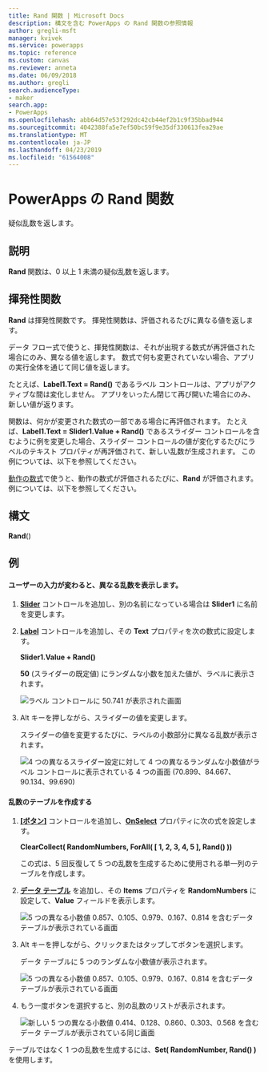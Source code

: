 ```yaml
---
title: Rand 関数 | Microsoft Docs
description: 構文を含む PowerApps の Rand 関数の参照情報
author: gregli-msft
manager: kvivek
ms.service: powerapps
ms.topic: reference
ms.custom: canvas
ms.reviewer: anneta
ms.date: 06/09/2018
ms.author: gregli
search.audienceType:
- maker
search.app:
- PowerApps
ms.openlocfilehash: abb64d57e53f292dc42cb44ef2b1c9f35bbad944
ms.sourcegitcommit: 4042388fa5e7ef50bc59f9e35df330613fea29ae
ms.translationtype: MT
ms.contentlocale: ja-JP
ms.lasthandoff: 04/23/2019
ms.locfileid: "61564008"
---
```

# <a name="rand-function-in-powerapps"></a>PowerApps の Rand 関数
疑似乱数を返します。

## <a name="description"></a>説明
**Rand** 関数は、0 以上 1 未満の疑似乱数を返します。

## <a name="volatile-functions"></a>揮発性関数
**Rand** は揮発性関数です。  揮発性関数は、評価されるたびに異なる値を返します。  

データ フロー式で使うと、揮発性関数は、それが出現する数式が再評価された場合にのみ、異なる値を返します。  数式で何も変更されていない場合、アプリの実行全体を通じて同じ値を返します。

たとえば、**Label1.Text = Rand()** であるラベル コントロールは、アプリがアクティブな間は変化しません。  アプリをいったん閉じて再び開いた場合にのみ、新しい値が返ります。

関数は、何かが変更された数式の一部である場合に再評価されます。  たとえば、**Label1.Text = Slider1.Value + Rand()** であるスライダー コントロールを含むように例を変更した場合、スライダー コントロールの値が変化するたびにラベルのテキスト プロパティが再評価されて、新しい乱数が生成されます。  この例については、以下を参照してください。

[動作の数式](../working-with-formulas-in-depth.md)で使うと、動作の数式が評価されるたびに、**Rand** が評価されます。  例については、以下を参照してください。

## <a name="syntax"></a>構文
**Rand**()

## <a name="examples"></a>例

#### <a name="display-a-different-random-number-as-user-input-changes"></a>ユーザーの入力が変わると、異なる乱数を表示します。
1. **[Slider](../controls/control-slider.md)** コントロールを追加し、別の名前になっている場合は **Slider1** に名前を変更します。

1. **[Label](../controls/control-text-box.md)** コントロールを追加し、その **Text** プロパティを次の数式に設定します。

    **Slider1.Value + Rand()**

    **50** (スライダーの既定値) にランダムな小数を加えた値が、ラベルに表示されます。

    ![ラベル コントロールに 50.741 が表示された画面](media/function-rand/rand-slider-1.png)

1. Alt キーを押しながら、スライダーの値を変更します。

    スライダーの値を変更するたびに、ラベルの小数部分に異なる乱数が表示されます。

    ![4 つの異なるスライダー設定に対して 4 つの異なるランダムな小数値がラベル コントロールに表示されている 4 つの画面 (70.899、84.667、90.134、99.690)](media/function-rand/rand-slider-results.png)

#### <a name="create-a-table-of-random-numbers"></a>乱数のテーブルを作成する
1. **[[ボタン]](../controls/control-button.md)** コントロールを追加し、**[OnSelect](../controls/properties-core.md)** プロパティに次の式を設定します。

    **ClearCollect( RandomNumbers, ForAll( [ 1, 2, 3, 4, 5 ], Rand() ))**

    この式は、5 回反復して 5 つの乱数を生成するために使用される単一列のテーブルを作成します。

1. **[データ テーブル](../controls/control-data-table.md)** を追加し、その **Items** プロパティを **RandomNumbers** に設定して、**Value** フィールドを表示します。

    ![5 つの異なる小数値 0.857、0.105、0.979、0.167、0.814 を含むデータ テーブルが表示されている画面](media/function-rand/set-show-data.png)

1. Alt キーを押しながら、クリックまたはタップしてボタンを選択します。

    データ テーブルに 5 つのランダムな小数値が表示されます。

    ![5 つの異なる小数値 0.857、0.105、0.979、0.167、0.814 を含むデータ テーブルが表示されている画面](media/function-rand/rand-collection-1.png)

1. もう一度ボタンを選択すると、別の乱数のリストが表示されます。

    ![新しい 5 つの異なる小数値 0.414、0.128、0.860、0.303、0.568 を含むデータ テーブルが表示されている同じ画面](media/function-rand/rand-collection-2.png)

テーブルではなく 1 つの乱数を生成するには、**Set( RandomNumber, Rand() )** を使用します。
